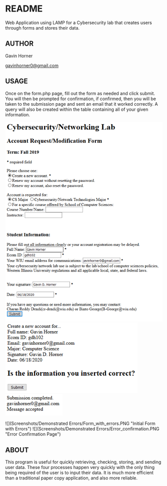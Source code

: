 # README
Web Application using LAMP for a Cybersecurity lab that creates users through forms and stores their data.

## AUTHOR
Gavin Horner

gavinhorner0@gmail.com

## USAGE
Once on the form.php page, fill out the form as needed and click submit. You will then be prompted for confirmation, if confirmed, then you will be taken to the submission page and sent an email that it worked correctly. A query will also be created within the table containing all of your given information. 

![](Screenshots/Functionality/Form.PNG "Initial Form")
![](Screenshots/Functionality/Confirmation.PNG "Confirmation Page")
![](Screenshots/Functionality/Submission.PNG "Submission Page")

![](Screenshots/Demonstrated Errors/Form_with_errors.PNG "Initial Form with Errors")
![](Screenshots/Demonstrated Errors/Error_confirmation.PNG "Error Confirmation Page")


## ABOUT
This program is useful for quickly retrieving, checking, storing, and sending user data. These four processes happen very quickly with the only thing being required of the user is to input their data. It is much more efficient than a traditional paper copy application, and also more reliable.
